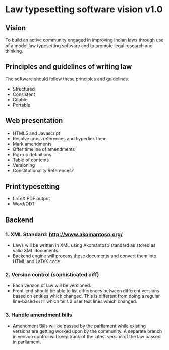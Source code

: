 # Law typesetting software vision v1.0

## Vision

To build an active community engaged in improving Indian laws through
use of a model law typesetting software and to promote legal research
and thinking.

## Principles and guidelines of writing law

The software should follow these principles and guidelines.

* Structured
* Consistent
* Citable
* Portable

## Web presentation

* HTML5 and Javascript
* Resolve cross references and hyperlink them
* Mark amendments
* Offer timeline of amendments
* Pop-up definitions
* Table of contents
* Versioning
* Constitutionality References?

## Print typesetting

* LaTeX PDF output
* Word/ODT

## Backend

### 1. XML Standard: http://www.akomantoso.org/

* Laws will be written in XML using Akomantoso standard as stored as
  valid XML documents.
* Backend engine will process these documents and convert them into
  HTML and LaTeX code.

### 2. Version control (sophisticated diff)

* Each version of law will be versioned.
* Front-end should be able to list differences between different
  versions based on entities which changed. This is different from
  doing a regular line-based `diff` which tells a user text lines
  which changed.

### 3. Handle amendment bills

* Amendment Bills will be passed by the parliament while existing
  versions are getting worked upon by the community. A separate branch
  in version control will keep track of the latest version of the law
  passed in parliament.

